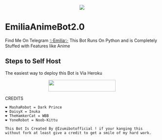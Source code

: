 
<p align="center">
  <img src="https://telegra.ph/file/503b17258918049e8105c.jpg">
</p>

# EmiliaAnimeBot2.0
Find Me On Telegram [✨Emilia✨](https://t.me/EmiliaAnimeBot)
This Bot Runs On Python and is Completely Stuffed with Features like Anime 

## Steps to Self Host
The easiest way to deploy this Bot is Via Heroku
<p align="center"><a href="https://heroku.com/deploy?template=https://github.com/IzumiCypherX/Emilia2.0"> <img src="https://img.shields.io/badge/Deploy%20To%20Heroku-black?style=for-the-badge&logo=heroku" width="220" height="38.45"/></a></p>
 
CREDITS
```
❤️ MashaRobot = Dark Prince 
❤️ DaisyX = Inuka
❤️ TheHamkerCat = WBB
❤ YoneRobot = Noob-Kittu 

This Bot Is Created By @Izumibotofficial ! if your kanging this without fork at least give a credit to get a smile of my hard work.




```
